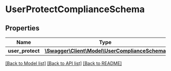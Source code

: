 # UserProtectComplianceSchema

## Properties
Name | Type | Description | Notes
------------ | ------------- | ------------- | -------------
**user_protect** | [**\Swagger\Client\Model\UserComplianceSchema**](UserComplianceSchema.md) |  | 

[[Back to Model list]](../../README.md#documentation-for-models) [[Back to API list]](../../README.md#documentation-for-api-endpoints) [[Back to README]](../../README.md)

